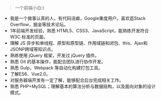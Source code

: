 > 一个前端小白:)

- 我是一个做事认真的人，有代码洁癖，Google重度用户。喜欢逛Stack Overflow，掘金等技术论坛。
- 1年前端开发经验，熟悉 HTML5、CSS3、JavaScript，能熟练开发符合 W3C 标准的页面。
- 理解 JS 异步和单线程、原型和原型链、作用域链和闭包、this、Ajax和JSONP跨域等知识点。
- 熟练使用 jQuery 框架，开发过 jQuery 插件。
- 熟悉 Git 的基本操作，能配合团队进行协作开发。
- 熟悉 Gulp，Webpack 等自动化构建打包工具。
- 了解ES6、Vue2.0。
- 对服务器端开发有一定了解，能够配合后台完成相关工作。
- 熟悉 PHP+MySQL；理解基本的算法分析与数据结构，以及面向对象的设计模式。
